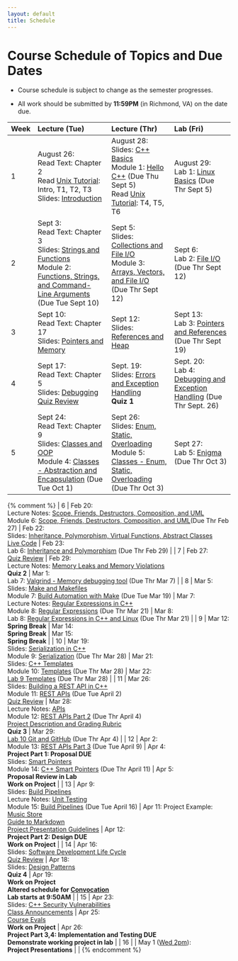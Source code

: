 ```yaml
---
layout: default
title: Schedule
---
```


# Course Schedule of Topics and Due Dates

* Course schedule is subject to change as the semester progresses. 

* All work should be submitted by **11:59PM** (in Richmond, VA) on the date due.

| Week | Lecture (Tue)                              | Lecture (Thr)                                 | Lab (Fri)                                        |
| :--- | :---                                       | :---                                          | :---                                                  |
| 1    | August 26:  <br />Read Text: Chapter 2<br />Read [Unix Tutorial](https://users.cs.duke.edu/~alvy/courses/unixtut/): Intro, T1, T2, T3<br />Slides: [Introduction](lectures/01-Introduction.pdf)              | August 28:  <br /> Slides: [C++ Basics](lectures/02-Language-Basics.pdf)<br /> Module 1: [Hello C++](modules/module1.md) (Due Thu Sept 5) <br />Read [Unix Tutorial](https://users.cs.duke.edu/~alvy/courses/unixtut/): T4, T5, T6                                     | August 29: <br />Lab 1: [Linux Basics](https://classroom.github.com/a/ESaEZNT6) (Due Thr Sept 5)                  |
| 2    | Sept 3: <br />Read Text: Chapter 3<br /> Slides: [Strings and Functions](lectures/03-Strings-Functions.pdf) <br/>Module 2: [Functions, Strings, and Command-Line Arguments](modules/module2.md) (Due Tue Sept 10)    | Sept 5: <br /> Slides: [Collections and File I/O](lectures/04-Collections-FileIO.pdf) <br/>Module 3: [Arrays, Vectors, and File I/O](modules/module3.md) (Due Thr Sept 12)     | Sept 6: <br /> Lab 2: [File I/O](labs/lab2.md)  (Due Thr Sept 12)               |
| 3    | Sept 10: <br />Read Text: Chapter 17 <br />Slides: [Pointers and Memory](lectures/05-Memory-Pointers.pdf)     | Sept 12: <br />Slides: [References and Heap](lectures/06-References-Heap.pdf)       | Sept 13:  <br />Lab 3: [Pointers and References](labs/lab3.md) (Due Thr Sept 19) |
| 4    | Sept 17: <br />Read Text: Chapter 5 <br />Slides: [Debugging](lectures/07-Debugging.pdf) <br />[Quiz Review](https://cmsc240-f24.github.io/lecture/q1)    | Sept. 19: <br />Slides: [Errors and Exception Handling](lectures/08-Error-Handling.pdf)<br /> **Quiz 1**      | Sept. 20:   <br />Lab 4: [Debugging and Exception Handling](labs/lab4.md)  (Due Thr Sept. 26)            |
| 5    | Sept 24: <br />Read Text: Chapter 9 <br />Slides: [Classes and OOP](lectures/09-Classes-OOP.pdf) <br /> Module 4: [Classes - Abstraction and Encapsulation](modules/module4.md) (Due Tue Oct 1)    | Sept 26: <br />Slides: [Enum, Static, Overloading](lectures/09B-Class-Members.pdf) <br /> Module 5: [Classes - Enum, Static, Overloading](modules/module5.md) (Due Thr Oct 3)     | Sept 27: <br />Lab 5: [Enigma](labs/lab5.md) (Due Thr Oct 3)               |
{% comment %} 
| 6    | Feb 20: <br />Lecture Notes: [Scope, Friends, Destructors, Composition, and UML](lectures/11)<br /> Module 6: [Scope, Friends, Destructors, Composition, and UML](https://classroom.github.com/a/9r7yX0xl)(Due Thr Feb 27)     | Feb 22:<br />Slides: [Inheritance, Polymorphism, Virtual Functions, Abstract Classes](lectures/12-Inheritance-Polymorphism.pdf) <br />[Live Code](https://prod.liveshare.vsengsaas.visualstudio.com/join?8A288CC00A7D8A4AC7BD030C414A1B8F7B69)    | Feb 23: <br />Lab 6: [Inheritance and Polymorphism](labs/lab6.md) (Due Thr Feb 29)              |
| 7    | Feb 27: <br /> [Quiz Review](lectures/quiz2-review.md)    | Feb 29: <br /> Lecture Notes: [Memory Leaks and Memory Violations](lectures/14) <br /> **Quiz 2**    | Mar 1:  <br />Lab 7: [Valgrind - Memory debugging tool](labs/lab7.md) (Due Thr Mar 7)               |
| 8    | Mar 5: <br />Slides: [Make and Makefiles](lectures/15-Make-Makefiles.pdf)  <br /> Module 7: [Build Automation with Make](modules/module7.md) (Due Tue Mar 19)  | Mar 7: <br /> Lecture Notes: [Regular Expressions in C++](lecture/16) <br /> Module 8: [Regular Expressions](https://classroom.github.com/a/zRXzMlfT) (Due Thr Mar 21)     | Mar 8: <br /> Lab 8: [Regular Expressions in C++ and Linux](labs/lab8.md) (Due Thr Mar 21)                 |
| 9    | Mar 12: <br />**Spring Break**  | Mar 14: <br />**Spring Break** | Mar 15: <br />**Spring Break**               |
| 10   | Mar 19: <br /> Slides: [Serialization in C++](lectures/17-Serialization.pdf) <br /> Module 9: [Serialization](modules/module9.md) (Due Thr Mar 28)     | Mar 21:<br /> Slides: [C++ Templates](lectures/18-Templates.pdf) <br /> Module 10: [Templates](modules/module10.md) (Due Thr Mar 28)     | Mar 22:  <br />[Lab 9 Templates](https://cmsc240-s24.github.io/lab/9) (Due Thr Mar 28)              |
| 11   | Mar 26:<br /> Slides: [Building a REST API in C++](lectures/19-REST-APIs.pdf) <br /> Module 11: [REST APIs](modules/module11.md) (Due Tue April 2) <br /> [Quiz Review](lectures/quiz3-review.md)     | Mar 28: <br /> Lecture Notes: [APIs](lecture/20) <br /> Module 12: [REST APIs Part 2](modules/module12.md) (Due Thr April 4)<br />  [Project Description and Grading Rubric](project)  <br /> **Quiz 3**    | Mar 29:    <br />[Lab 10 Git and GitHub](https://cmsc240-s24.github.io/lab/10) (Due Thr Apr 4)            |
| 12   | Apr 2: <br /> Module 13: [REST APIs Part 3](modules/module13.md) (Due Tue April 9)   | Apr 4: <br />**Project Part 1: Proposal DUE**<br /> Slides: [Smart Pointers](lectures/22-Smart-Pointers.pdf) <br /> Module 14: [C++ Smart Pointers](modules/module14.md) (Due Thr April 11)     | Apr 5: <br />**Proposal Review in Lab**<br /> **Work on Project**           |
| 13   | Apr 9: <br /> Slides: [Build Pipelines](lectures/23-Build-Pipelines.pdf) <br /> Lecture Notes: [Unit Testing](notes/UnitTesting.md) <br /> Module 15: [Build Pipelines](modules/module15.md) (Due Tue April 16)     | Apr 11: Project Example: [Music Store](https://github.com/cmsc240-s24/MusicStore)<br />[Guide to Markdown](https://www.markdownguide.org/cheat-sheet/)  <br />[Project Presentation Guidelines](presentation.md)   | Apr 12:<br />**Project Part 2: Design DUE**  <br /> **Work on Project**              |
| 14   | Apr 16:<br /> Slides: [Software Development Life Cycle](lectures/24-Software-Development-Life-Cycle.pdf) <br /> [Quiz Review](lectures/quiz4-review.md)     | Apr 18: <br /> Slides: [Design Patterns](lectures/25-Design-Patterns.pdf)<br /> **Quiz 4**    | Apr 19: <br />**Work on Project**  <br /> __Altered schedule for [Convocation](https://registrar.richmond.edu/planning/schedule/convocation.html)__<br /> __Lab starts at 9:50AM__               |
| 15   | Apr 23: <br />Slides: [C++ Security Vulnerabilities](lectures/26-Security-Risks.pdf) <br />[Class Announcements](announcements.md)    | Apr 25: <br>[Course Evals](https://www.richmond.edu/evalsys)<br />__Work on Project__     | Apr 26: <br />**Project Part 3,4: Implementation and Testing DUE**<br />**Demonstrate working project in lab**              |
| 16   |             | May 1 (<u>Wed 2pm</u>):<br /> **Project Presentations**           |                        |
{% endcomment %}










